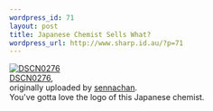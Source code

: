 ```yaml
--- 
wordpress_id: 71
layout: post
title: Japanese Chemist Sells What?
wordpress_url: http://www.sharp.id.au/?p=71
---
```

<div class="flickr-frame">
	<a href="http://www.flickr.com/photos/sennachan/27245666/" title="photo sharing"><img src="http://photos21.flickr.com/27245666_77e9881053_t.jpg" class="flickr-photo" alt="DSCN0276" /></a><br />
	<span class="flickr-caption">
		<a href="http://www.flickr.com/photos/sennachan/27245666/">DSCN0276</a>,<br /> originally uploaded by <a href="http://www.flickr.com/people/sennachan/">sennachan</a>.
	</span>
</div>
You've gotta love the logo of this Japanese chemist.
<br clear="all" />

